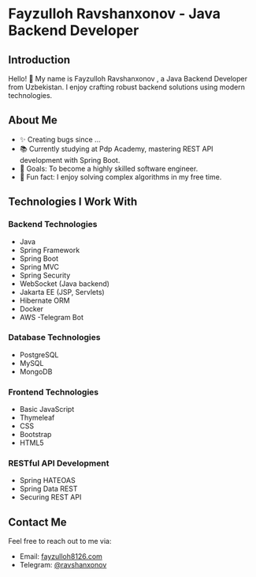 # Fayzulloh Ravshanxonov - Java Backend Developer

## Introduction
Hello! 👋 My name is Fayzulloh Ravshanxonov , a Java Backend Developer from Uzbekistan. I enjoy crafting robust backend solutions using modern technologies.

## About Me
- ✨ Creating bugs since ...
- 📚 Currently studying at Pdp Academy, mastering REST API development with Spring Boot.
- 🎯 Goals: To become a highly skilled software engineer.
- 🎲 Fun fact: I enjoy solving complex algorithms in my free time.

## Technologies I Work With

### Backend Technologies
- Java
- Spring Framework
- Spring Boot
- Spring MVC
- Spring Security
- WebSocket (Java backend)
- Jakarta EE (JSP, Servlets)
- Hibernate ORM
- Docker
- AWS
-Telegram Bot
### Database Technologies
- PostgreSQL
- MySQL
- MongoDB

### Frontend Technologies
- Basic JavaScript
- Thymeleaf
- CSS
- Bootstrap
- HTML5

### RESTful API Development
- Spring HATEOAS
- Spring Data REST
- Securing REST API

## Contact Me
Feel free to reach out to me via:
- Email: [fayzulloh8126.com](mailto:fayzulloh8126@gmail.com)
- Telegram: [@ravshanxonov](https://t.me/ravshanxonov)
